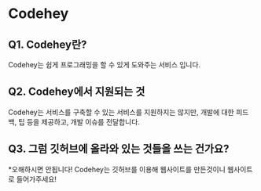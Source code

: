# Codehey
## Q1. Codehey란?
Codehey는 쉽게 프로그래밍을 할 수 있게 도와주는 서비스 입니다.
## Q2. Codehey에서 지원되는 것
Codehey는 서비스를 구축할 수 있는 서비스를 지원하지는 않지만, 개발에 대한 피드백, 팁 등을 제공하고, 개발 이슈를 전달합니다.
## Q3. 그럼 깃허브에 올라와 있는 것들을 쓰는 건가요?
*오해하시면 안됩니다! Codehey는 깃허브를 이용해 웹사이트를 만든것이니 웹사이트로 들어가주세요!
